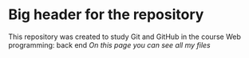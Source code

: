 # Big header for the repository
This repository was created to study Git and GitHub in the course Web programming: back end
*On this page you can see all my files*

